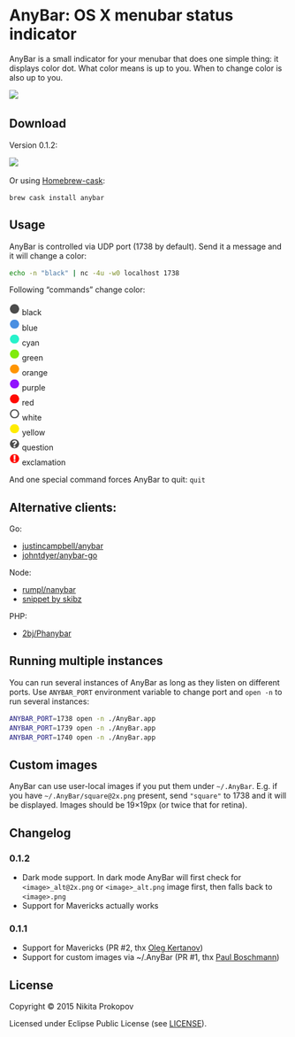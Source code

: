 # AnyBar: OS X menubar status indicator

AnyBar is a small indicator for your menubar that does one simple thing: it displays color dot. What color means is up to you. When to change color is also up to you.

<img src="AnyBar/Resources/screenshot.png?raw=true" />

## Download

Version 0.1.2:

<a href="https://github.com/tonsky/AnyBar/releases/download/0.1.2/AnyBar.app.zip"><img src="AnyBar/Images.xcassets/AppIcon.appiconset/icon_128x128@2x.png?raw=true" style="width: 128px;" width=128/></a>

Or using [Homebrew-cask](http://caskroom.io):

    brew cask install anybar

## Usage

AnyBar is controlled via UDP port (1738 by default). Send it a message and it will change a color:

```sh
echo -n "black" | nc -4u -w0 localhost 1738
```

Following “commands” change color:

<img src="AnyBar/Resources/black@2x.png?raw=true" width=19 /> black  
<img src="AnyBar/Resources/blue@2x.png?raw=true" width=19 /> blue  
<img src="AnyBar/Resources/cyan@2x.png?raw=true" width=19 /> cyan  
<img src="AnyBar/Resources/green@2x.png?raw=true" width=19 /> green  
<img src="AnyBar/Resources/orange@2x.png?raw=true" width=19 /> orange  
<img src="AnyBar/Resources/purple@2x.png?raw=true" width=19 /> purple  
<img src="AnyBar/Resources/red@2x.png?raw=true" width=19 /> red  
<img src="AnyBar/Resources/white@2x.png?raw=true" width=19 /> white  
<img src="AnyBar/Resources/yellow@2x.png?raw=true" width=19 /> yellow  
<img src="AnyBar/Resources/question@2x.png?raw=true" width=19 /> question  
<img src="AnyBar/Resources/exclamation@2x.png?raw=true" width=19 /> exclamation  

And one special command forces AnyBar to quit: `quit`

## Alternative clients:

Go:

- [justincampbell/anybar](https://github.com/justincampbell/anybar)
- [johntdyer/anybar-go](https://github.com/johntdyer/anybar-go)

Node:

- [rumpl/nanybar](https://github.com/rumpl/nanybar)
- [snippet by skibz](https://github.com/tonsky/AnyBar/issues/11)

PHP:

- [2bj/Phanybar](https://github.com/2bj/Phanybar)

## Running multiple instances

You can run several instances of AnyBar as long as they listen on different ports. Use `ANYBAR_PORT` environment variable to change port and `open -n` to run several instances:

```sh
ANYBAR_PORT=1738 open -n ./AnyBar.app
ANYBAR_PORT=1739 open -n ./AnyBar.app
ANYBAR_PORT=1740 open -n ./AnyBar.app
```

## Custom images

AnyBar can use user-local images if you put them under `~/.AnyBar`. E.g. if you have `~/.AnyBar/square@2x.png` present, send `"square"` to 1738 and it will be displayed. Images should be 19×19px (or twice that for retina).

## Changelog

### 0.1.2

- Dark mode support. In dark mode AnyBar will first check for `<image>_alt@2x.png` or `<image>_alt.png` image first, then falls back to `<image>.png`
- Support for Mavericks actually works

### 0.1.1

- Support for Mavericks (PR #2, thx [Oleg Kertanov](https://github.com/okertanov))
- Support for custom images via ~/.AnyBar (PR #1, thx [Paul Boschmann](https://github.com/pboschmann))

## License

Copyright © 2015 Nikita Prokopov

Licensed under Eclipse Public License (see [LICENSE](LICENSE)).

